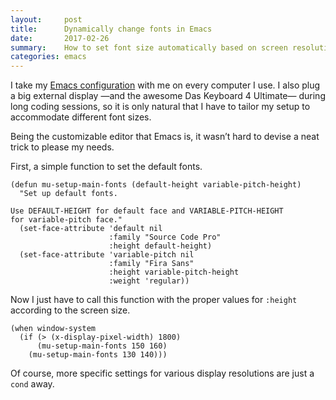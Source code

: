 ```yaml
---
layout:     post
title:      Dynamically change fonts in Emacs
date:       2017-02-26
summary:    How to set font size automatically based on screen resolution.
categories: emacs
---
```


I take my [Emacs configuration](https://github.com/manuel-uberti/.emacs.d) with
me on every computer I use. I also plug a big external display —and the awesome
Das Keyboard 4 Ultimate— during long coding sessions, so it is only natural that
I have to tailor my setup to accommodate different font sizes.

Being the customizable editor that Emacs is, it wasn’t hard to devise a neat
trick to please my needs.

First, a simple function to set the default fonts.

``` emacs-lisp
(defun mu-setup-main-fonts (default-height variable-pitch-height)
  "Set up default fonts.

Use DEFAULT-HEIGHT for default face and VARIABLE-PITCH-HEIGHT
for variable-pitch face."
  (set-face-attribute 'default nil
                      :family "Source Code Pro"
                      :height default-height)
  (set-face-attribute 'variable-pitch nil
                      :family "Fira Sans"
                      :height variable-pitch-height
                      :weight 'regular))
```

Now I just have to call this function with the proper values for `:height`
according to the screen size.

``` emacs-lisp
(when window-system
  (if (> (x-display-pixel-width) 1800)
      (mu-setup-main-fonts 150 160)
    (mu-setup-main-fonts 130 140)))
```

Of course, more specific settings for various display resolutions are just a
`cond` away.
